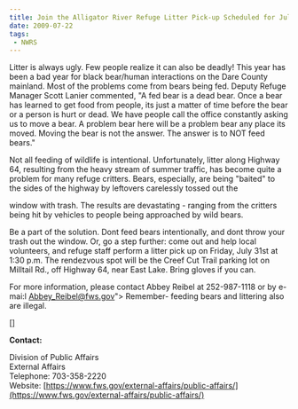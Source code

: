 ```yaml
---
title: Join the Alligator River Refuge Litter Pick-up Scheduled for July 31st
date: 2009-07-22
tags:
 - NWRS
---
```


Litter is always ugly. Few people realize it can also be deadly! This year has been a bad year for black bear/human interactions on the Dare County mainland. Most of the problems come from bears being fed. Deputy Refuge Manager Scott Lanier commented, "A fed bear is a dead bear. Once a bear has learned to get food from people, its just a matter of time before the bear or a person is hurt or dead. We have people call the office constantly asking us to move a bear. A problem bear here will be a problem bear any place its moved. Moving the bear is not the answer. The answer is to NOT feed bears."

Not all feeding of wildlife is intentional. Unfortunately, litter along Highway 64, resulting from the heavy stream of summer traffic, has become quite a problem for many refuge critters. Bears, especially, are being "baited" to the sides of the highway by leftovers carelessly tossed out the

window with trash. The results are devastating - ranging from the critters being hit by vehicles to people being approached by wild bears.

Be a part of the solution. Dont feed bears intentionally, and dont throw your trash out the window. Or, go a step further: come out and help local volunteers, and refuge staff perform a litter pick up on Friday, July 31st at 1:30 p.m. The rendezvous spot will be the Creef Cut Trail parking lot on Milltail Rd., off Highway 64, near East Lake. Bring gloves if you can.

For more information, please contact Abbey Reibel at 252-987-1118 or by e-mai:l Abbey_Reibel@fws.gov"> Remember- feeding bears and littering also are illegal.

[ []](http://www.fws.gov/southeast/news/2009/images/blackbear1.jpg)

**Contact:**

Division of Public Affairs  
External Affairs  
Telephone: 703-358-2220  
Website: [https://www.fws.gov/external-affairs/public-affairs/](https://www.fws.gov/external-affairs/public-affairs/)
